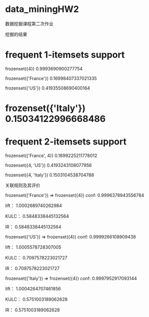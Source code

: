 # data_miningHW2
数据挖掘课程第二次作业  


挖掘的结果  

frequent 1-itemsets		support
==================================================
frozenset({4}) 0.9993690900277754  

frozenset({'France'}) 0.16998407337021335  

frozenset({'US'}) 0.41935508690400164  

frozenset({'Italy'}) 0.15034122996668486
==================================================
frequent 2-itemsets		support
==================================================
frozenset({'France', 4}) 0.1699225211778012  

frozenset({4, 'US'}) 0.4193243108077956  

frozenset({4, 'Italy'}) 0.1503104538704788  

关联规则及其评价  

frozenset({'France'}) => frozenset({4}) conf:  0.9996378943556784  

lift： 1.0002689740262984  

KULC： 0.5848338445132564  

IR： 0.5848338445132564  

frozenset({'US'}) => frozenset({4}) conf:  0.9999266108909438  

lift： 1.0005578728307005  

KULC： 0.7097578223021727  

IR： 0.7097578223021727  

frozenset({'Italy'}) => frozenset({4}) conf:  0.9997952917093144  

lift： 1.0004264707461856  

KULC： 0.5751003189062628  

IR： 0.5751003189062628  

